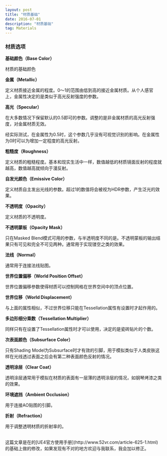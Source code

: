 ```yaml
---
layout: post
title: "材质基础"
date: 2016-07-01
description: "材质基础"
tag: Materials
---  
```

### 材质选项
**基础颜色（Base Color）**

材质的基础颜色

**金属（Metallic）**

定义材质接近金属的程度。0～1的范围由低到高的接近金属材质。从个人感官上，金属性决定的是类似于高光反射强度的参数。


**高光（Specular）**


在大多数情况下保留默认的0.5即可的参数。调整的是非金属材质的高光反射强度，对金属材质无效。

经实际测试，在金属性为0.5时，这个参数几乎没有可视觉识别的影响。在金属性为0时可以为增加一定程度的高光反射。


**粗糙度（Roughness）**

定义材质的粗糙程度。基本和现实生活中一样，数值越低的材质镜面反射的程度就越高，数值越高就倾向于漫反射。

**自发光颜色（Emissive Color）**

定义材质自主发出光线的参数。超过1的数值将会被视为HDR参数，产生泛光的效果。

**不透明度（Opacity）**

定义材质的不透明度。

**不透明蒙板（Opacity Mask）**

只在Masked Blend模式可用的参数，与半透明度不同的是。不透明蒙板的输出结果只有可见和完全不可见两种。通常用于实现镂空之类的效果。

**法线（Normal）**

通常用于连接法线贴图。

**世界位置偏移（World Position Offset）**

 世界位置偏移参数使得材质可以控制网格在世界空间中的顶点位置。


**世界位移（World Displacement）**

与上面的属性相似，不过世界位移只能在Tessellation属性有设置时才起作用的。

**多边形细分乘数（Tessellation Multiplier）**

同样只有在设置了Tessellation属性时才可以使用，决定的是瓷砖贴片的个数。

**次表面颜色（Subsurface Color）**

只有Shading Model为Subsurface时才有效的引脚，用于模拟类似于人类皮肤这样在光线透过表面之后会有第二种表面颜色反射的情况。


**透明涂层（Clear Coat）**

透明涂层通常用于模拟在材质的表面有一层薄的透明涂层的情况，如钢琴烤漆之类的效果。


**环境遮挡（Ambient Occlusion）**

用于连接AO贴图的引脚。


**折射（Refraction）**

用于调整透明材质的折射率的。

<br>
这篇文章是在的[UE4官方使用手册](http://www.52vr.com/article-625-1.html)的基础上做的修改，如果发现有不对的地方欢迎与我联系，我会加以修正。
